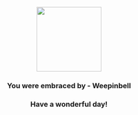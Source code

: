 <p align="center">
    <img src="https://raw.githubusercontent.com/PokeAPI/sprites/master/sprites/pokemon/70.png" width="150" height="150">
</p>
<h3 align="center">You were embraced by - <b>Weepinbell</b></h3>
<h3 align="center">Have a wonderful day!</h3>
